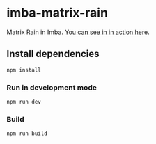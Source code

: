 # imba-matrix-rain

Matrix Rain in Imba. [You can see in in action here](https://taw.github.io/imba-matrix-rain).

## Install dependencies

```
npm install
```

### Run in development mode

```
npm run dev
```

### Build

```
npm run build
```
